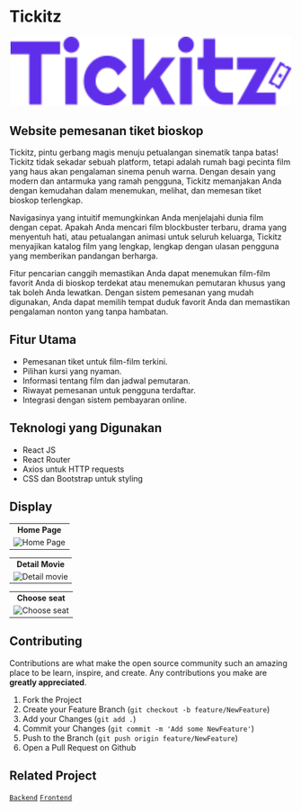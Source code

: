 # Tickitz

<p align='center'>
<img width="500" src="https://github.com/yaaqin/Assets/blob/main/Readme/Tickitz/tikitz.png" />
</p>

## Website pemesanan tiket bioskop

Tickitz, pintu gerbang magis menuju petualangan sinematik tanpa batas! Tickitz tidak sekadar sebuah platform, tetapi adalah rumah bagi pecinta film yang haus akan pengalaman sinema penuh warna. Dengan desain yang modern dan antarmuka yang ramah pengguna, Tickitz memanjakan Anda dengan kemudahan dalam menemukan, melihat, dan memesan tiket bioskop terlengkap.

Navigasinya yang intuitif memungkinkan Anda menjelajahi dunia film dengan cepat. Apakah Anda mencari film blockbuster terbaru, drama yang menyentuh hati, atau petualangan animasi untuk seluruh keluarga, Tickitz menyajikan katalog film yang lengkap, lengkap dengan ulasan pengguna yang memberikan pandangan berharga.

Fitur pencarian canggih memastikan Anda dapat menemukan film-film favorit Anda di bioskop terdekat atau menemukan pemutaran khusus yang tak boleh Anda lewatkan. Dengan sistem pemesanan yang mudah digunakan, Anda dapat memilih tempat duduk favorit Anda dan memastikan pengalaman nonton yang tanpa hambatan.

## Fitur Utama
- Pemesanan tiket untuk film-film terkini.
- Pilihan kursi yang nyaman.
- Informasi tentang film dan jadwal pemutaran.
- Riwayat pemesanan untuk pengguna terdaftar.
- Integrasi dengan sistem pembayaran online.

## Teknologi yang Digunakan
- React JS
- React Router
- Axios untuk HTTP requests
- CSS dan Bootstrap untuk styling

## Display

<table>
<tr>
  <td align='center'><b>Home Page</b></td>
</tr>
<tr>
  <td>
    <image src="https://github.com/yaaqin/Assets/blob/main/Readme/Tickitz/Display/tickitz-display.png" alt="Home Page" width=100%>
  </td>
</tr>
</table>

<table>
<tr>
  <td align='center'><b>Detail Movie</b></td>
</tr>
<tr>
  <td>
    <image src="https://github.com/yaaqin/Assets/blob/main/Readme/Tickitz/Display/detail-movie.png" alt="Detail movie" width=100%>
  </td>
</tr>
</table>

<table>
<tr>
  <td align='center'><b>Choose seat</b></td>
</tr>
<tr>
  <td>
    <image src="https://github.com/yaaqin/Assets/blob/main/Readme/Tickitz/Display/choose-seat.png" alt="Choose seat" width=100%>
  </td>
</tr>
</table>

## Contributing

Contributions are what make the open source community such an amazing place to be learn, inspire, and create. Any contributions you make are **greatly appreciated**.

1. Fork the Project
2. Create your Feature Branch (`git checkout -b feature/NewFeature`)
3. Add your Changes (`git add .`)
4. Commit your Changes (`git commit -m 'Add some NewFeature'`)
5. Push to the Branch (`git push origin feature/NewFeature`)
6. Open a Pull Request on Github


## Related Project

[`Backend`](https://tikitz-v2.adaptable.app)
[`Frontend`](https://tickitz-react-fe.vercel.app)

